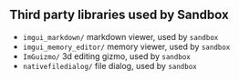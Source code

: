 ## Third party libraries used by Sandbox

- `imgui_markdown/` markdown viewer, used by `sandbox`
- `imgui_memory_editor/` memory viewer, used by `sandbox`
- `ImGuizmo/` 3d editing gizmo, used by `sandbox`
- `nativefiledialog/` file dialog, used by `sandbox`
